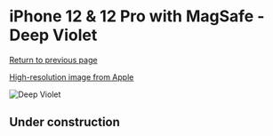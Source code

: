 # iPhone 12 & 12 Pro with MagSafe - Deep Violet

[Return to previous page](/iphone_12)

[High-resolution image from Apple](https://store.storeimages.cdn-apple.com/8756/as-images.apple.com/is/MJYR3?wid=4500&hei=4500&fmt=png)

<div style="width: 500px"><img src="/almost_uncompressed/MJYR3.webp" alt="Deep Violet"></div>

## Under construction
